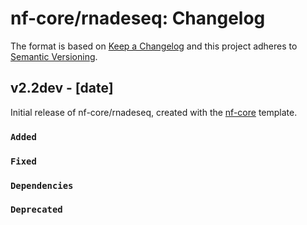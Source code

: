 # nf-core/rnadeseq: Changelog

The format is based on [Keep a Changelog](https://keepachangelog.com/en/1.0.0/)
and this project adheres to [Semantic Versioning](https://semver.org/spec/v2.0.0.html).

## v2.2dev - [date]

Initial release of nf-core/rnadeseq, created with the [nf-core](https://nf-co.re/) template.

### `Added`

### `Fixed`

### `Dependencies`

### `Deprecated`
